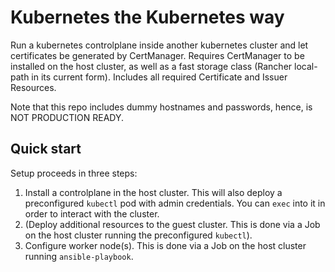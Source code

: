 # Kubernetes the Kubernetes way

Run a kubernetes controlplane inside another kubernetes cluster and let certificates be generated by CertManager.
Requires CertManager to be installed on the host cluster, as well as a fast storage class (Rancher local-path in its current form).
Includes all required Certificate and Issuer Resources.

Note that this repo includes dummy hostnames and passwords, hence, is NOT PRODUCTION READY.

## Quick start

Setup proceeds in three steps:

1. Install a controlplane in the host cluster. This will also deploy a preconfigured `kubectl` pod with admin credentials. You can `exec` into it in order to interact with the cluster.
2. (Deploy additional resources to the guest cluster. This is done via a Job on the host cluster running the preconfigured `kubectl`).
3. Configure worker node(s). This is done via a Job on the host cluster running `ansible-playbook`. 
